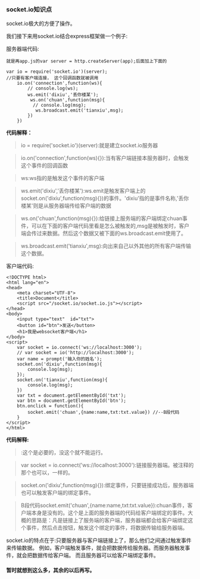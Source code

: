 ### socket.io知识点

socket.io极大的方便了操作。

我们接下来用socket.io结合express框架做一个例子:
	
服务器端代码:

	就是再app.js的var server = http.createServer(app);后面加上下面的

	var io = require('socket.io')(server);
	//只要有客户端连接， 这个回调函数就被调用
	    io.on('connection',function(ws){
	        // console.log(ws);
	        ws.emit('dixiu','丢你楼某');
	         ws.on('chuan',function(msg){
	          // console.log(msg);
	           ws.broadcast.emit('tianxiu',msg);
	        })
	    })

**代码解释：**

> io = require('socket.io')(server):就是建立socket.io服务器

> io.on('connection',function(ws){}):当有客户端链接本服务器时，会触发这个事件的回调函数

> ws:ws指的是触发这个事件的客户端

> ws.emit('dixiu','丢你楼某'):ws.emit是触发客户端上的socket.on('dixiu',function(msg){})的事件。'dixiu'指的是事件名称,'丢你楼某'则是从服务器端传给客户端的数据

> ws.on('chuan',function(msg){}):给链接上服务端的客户端绑定chuan事件，可以在下面的客户端代码里看是怎么被触发的,msg是被触发时，客户端会传过来数据。然后这个数据又被下面的ws.broadcast.emit使用了。

> ws.broadcast.emit('tianxiu',msg):向出来自己以外其他的所有客户端传输这个数据。

客户端代码:

	<!DOCTYPE html>
	<html lang="en">
	<head>
		<meta charset="UTF-8">
		<title>Document</title>
		<script src="/socket.io/socket.io.js"></script>
	</head>
	<body>
		<input type="text"  id="txt">
		<button id="btn">发送</button>
		<h1>我是websocket客户端</h1>
	</body>
	<script>
		var socket = io.connect('ws://localhost:3000');
	    // var socket = io('http://localhost:3000');
		var name = prompt('输入你的姓名');
		socket.on('dixiu',function(msg){
			console.log(msg);
		});
		socket.on('tianxiu',function(msg){
			console.log(msg);
		})
		var txt = document.getElementById('txt');
		var btn = document.getElementById('btn');
		btn.onclick = function(){
			socket.emit('chuan',{name:name,txt:txt.value}) //--B段代码
		}
	</script>
	</html>

**代码解释:**
> <script src="/socket.io/socket.io.js"></script>:这个是必要的，没这个就不能运行。

> var socket = io.connect('ws://localhost:3000'):链接服务器端。被注释的那个也可以，一样的。

> socket.on('dixiu',function(msg){}):绑定事件，只要链接成功后，服务器端也可以触发客户端的绑定事件。

> B段代码socket.emit('chuan',{name:name,txt:txt.value}):chuan事件，客户端本身是没有的。这个是上面的服务器端的代码给客户端绑定的事件。大概的思路是：凡是链接上了服务端的客户端，服务器端都会给客户端绑定这个事件，然后点击按钮，触发这个绑定的事件，将数据传输给服务器端。


socket.io的特点在于:只要服务器与客户端链接上了，那么他们之间通过触发事件来传输数据。
例如，客户端触发事件，就会把数据传给服务器。而服务器触发事件，就会把数据传给客户端。
而且服务器可以给客户端绑定事件。

#### 暂时就想到这么多，其余的以后再写。
